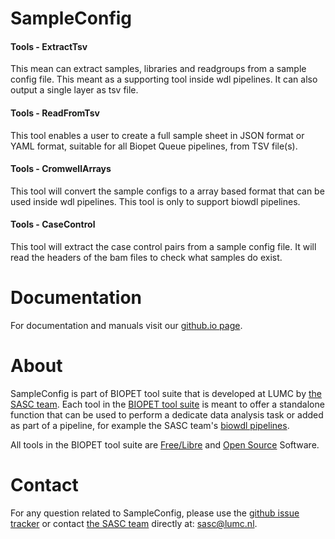 # SampleConfig


#### Tools - ExtractTsv

This mean can extract samples, libraries and readgroups from a sample config file. This meant as a supporting tool inside wdl pipelines.
It can also output a single layer as tsv file.
    
        

#### Tools - ReadFromTsv

This tool enables a user to create a full sample sheet in JSON format or
YAML format, suitable for all Biopet Queue pipelines, from TSV file(s).
    
        

#### Tools - CromwellArrays

This tool will convert the sample configs to a array based format that can be used inside wdl pipelines.
This tool is only to support biowdl pipelines.

    
        

#### Tools - CaseControl

 This tool will extract the case control pairs from a sample config file.
 It will read the headers of the bam files to check what samples do exist.
    
        

# Documentation

For documentation and manuals visit our [github.io page](https://biopet.github.io/sampleconfig).

# About


SampleConfig is part of BIOPET tool suite that is developed at LUMC by [the SASC team](http://sasc.lumc.nl/).
Each tool in the [BIOPET tool suite](https://github.com/biopet/) is meant to offer a standalone function that can be used to perform a
dedicate data analysis task or added as part of a pipeline, for example the SASC team's [biowdl pipelines](https://github.com/biowdl).

All tools in the BIOPET tool suite are [Free/Libre](https://www.gnu.org/philosophy/free-sw.html) and
[Open Source](https://opensource.org/osd) Software.
    

# Contact


<p>
  <!-- Obscure e-mail address for spammers -->
For any question related to SampleConfig, please use the
<a href='https://github.com/biopet/sampleconfig/issues'>github issue tracker</a>
or contact
 <a href='http://sasc.lumc.nl/'>the SASC team</a> directly at: <a href='&#109;&#97;&#105;&#108;&#116;&#111;&#58;&#115;&#97;&#115;&#99;&#64;&#108;&#117;&#109;&#99;&#46;&#110;&#108;'>
&#115;&#97;&#115;&#99;&#64;&#108;&#117;&#109;&#99;&#46;&#110;&#108;</a>.
</p>

     

